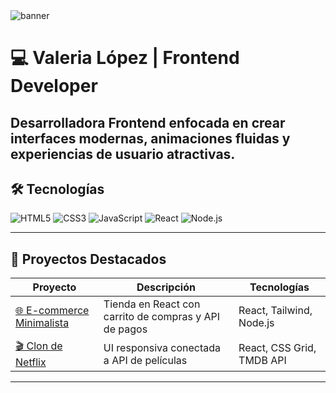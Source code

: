 <!-- Banner -->
<img src="https://via.placeholder.com/800x200.png?text=Hola,+soy+Valeria!+👋" alt="banner">

# 💻 Valeria López | Frontend Developer

Desarrolladora **Frontend** enfocada en crear interfaces modernas, animaciones fluidas y experiencias de usuario atractivas. 
---

## 🛠 Tecnologías
![HTML5](https://img.shields.io/badge/HTML5-E34F26?style=for-the-badge&logo=html5&logoColor=white)
![CSS3](https://img.shields.io/badge/CSS3-1572B6?style=for-the-badge&logo=css3&logoColor=white)
![JavaScript](https://img.shields.io/badge/JavaScript-323330?style=for-the-badge&logo=javascript&logoColor=F7DF1E)
![React](https://img.shields.io/badge/React-20232A?style=for-the-badge&logo=react&logoColor=61DAFB)
![Node.js](https://img.shields.io/badge/Node.js-339933?style=for-the-badge&logo=nodedotjs&logoColor=white)

---
## 🚀 Proyectos Destacados
| Proyecto | Descripción | Tecnologías |
|----------|-------------|-------------|
| [🌐 E-commerce Minimalista](https://github.com/Val816/ecommerce) | Tienda en React con carrito de compras y API de pagos | React, Tailwind, Node.js |
| [🎬 Clon de Netflix](https://github.com/Val816/netflix-clone) | UI responsiva conectada a API de películas | React, CSS Grid, TMDB API |

---

